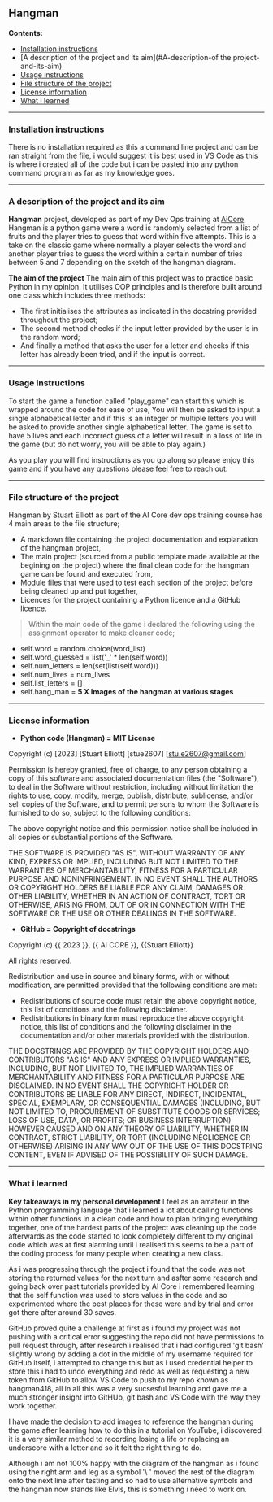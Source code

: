 **Hangman**
--------------------------------------------------------------------

**Contents:**

- [Installation instructions](#Installation-instructions)
- [A description of the project and its aim](#A-description-of the project-and-its-aim)
- [Usage instructions](#Usage-instructions)
- [File structure of the project](#File-structure-of-the-project)
- [License information](#License-information)
- [What i learned](#What-i-learned)
--------------------------------------------------------------------

### Installation instructions

There is no installation required as this a command line project and can be ran straight from the file, i would suggest it is best used in VS Code as this is where i created all of the code but i can be pasted into any python command program as far as my knowledge goes.

-------------------------------------------------------------------------------------------------------------------

### A description of the project and its aim

 **Hangman** project, developed as part of my Dev Ops training at [AiCore](#https://www.theaicore.com/). Hangman is a python game were a word is randomly selected from a list of fruits and the player tries to guess that word within five attempts. This is a take on the classic game where normally a player selects the word and another player tries to guess the word within a certain number of tries between 5 and 7 depending on the sketch of the hangman diagram.

 **The aim of the project** The main aim of this project was to practice basic Python in my opinion. It utilises OOP principles and is therefore built around one class which includes three methods: 
- The first initialises the attributes as indicated in the docstring provided throughout the project;
- The second method checks if the input letter provided by the user is in the random word;
- And finally a method that asks the user for a letter and checks if this letter has already been tried, and if the input is correct.

-------------------------------------------------------------------------------------------------------------------

### Usage instructions

To start the game a function called "play_game" can start this which is wrapped around the code for ease of use, You will then be asked to input a single alphabetical letter and if this is an integer or multiple letters you will be asked to provide another single alphabetical letter. The game is set to have 5 lives and each incorrect guess of a letter will result in a loss of life in the game (but do not worry, you will be able to play again.)

As you play you will find instructions as you go along so please enjoy this game and if you have any questions please feel free to reach out.

-------------------------------------------------------------------------------------------------------------------

### File structure of the project

Hangman by Stuart Elliott as part of the AI Core dev ops training course has 4 main areas to the file structure;
- A markdown file containing the project documentation and explanation of the hangman project,
- The main project (sourced from a public template made available at the begining on the project) where the   final clean code for the hangman game can be found and executed from,
- Module files that were used to test each section of the project before being cleaned up and put together,
- Licences for the project containing a Python licence and a GitHub licence.

>Within the main code of the game i declared the following using the assignment operator to make cleaner code;
- self.word = random.choice(word_list)
- self.word_guessed = list('_' * len(self.word))
- self.num_letters = len(set(list(self.word)))
- self.num_lives = num_lives
- self.list_letters = []
- self.hang_man = **5 X Images of the hangman at various stages**
           
-------------------------------------------------------------------------------------------------------------------

### License information

- **Python code (Hangman) = MIT License**

Copyright (c) [2023] [Stuart Elliott] [stue2607] [stu.e2607@gmail.com]

Permission is hereby granted, free of charge, to any person obtaining a copy
of this software and associated documentation files (the "Software"), to deal
in the Software without restriction, including without limitation the rights
to use, copy, modify, merge, publish, distribute, sublicense, and/or sell
copies of the Software, and to permit persons to whom the Software is
furnished to do so, subject to the following conditions:

The above copyright notice and this permission notice shall be included in all
copies or substantial portions of the Software.

THE SOFTWARE IS PROVIDED "AS IS", WITHOUT WARRANTY OF ANY KIND, EXPRESS OR
IMPLIED, INCLUDING BUT NOT LIMITED TO THE WARRANTIES OF MERCHANTABILITY,
FITNESS FOR A PARTICULAR PURPOSE AND NONINFRINGEMENT. IN NO EVENT SHALL THE
AUTHORS OR COPYRIGHT HOLDERS BE LIABLE FOR ANY CLAIM, DAMAGES OR OTHER
LIABILITY, WHETHER IN AN ACTION OF CONTRACT, TORT OR OTHERWISE, ARISING FROM,
OUT OF OR IN CONNECTION WITH THE SOFTWARE OR THE USE OR OTHER DEALINGS IN THE
SOFTWARE.

- **GitHub = Copyright of docstrings**

Copyright (c) {{ 2023 }}, {{ AI CORE }}, {{Stuart Elliott}}

All rights reserved.

Redistribution and use in source and binary forms, with or without modification,
are permitted provided that the following conditions are met:

- Redistributions of source code must retain the above copyright notice,
  this list of conditions and the following disclaimer.
- Redistributions in binary form must reproduce the above copyright notice,
  this list of conditions and the following disclaimer in the documentation
  and/or other materials provided with the distribution.

THE DOCSTRINGS ARE PROVIDED BY THE COPYRIGHT HOLDERS AND CONTRIBUTORS
"AS IS" AND ANY EXPRESS OR IMPLIED WARRANTIES, INCLUDING, BUT NOT
LIMITED TO, THE IMPLIED WARRANTIES OF MERCHANTABILITY AND FITNESS FOR
A PARTICULAR PURPOSE ARE DISCLAIMED. IN NO EVENT SHALL THE COPYRIGHT HOLDER
OR CONTRIBUTORS BE LIABLE FOR ANY DIRECT, INDIRECT, INCIDENTAL, SPECIAL,
EXEMPLARY, OR CONSEQUENTIAL DAMAGES (INCLUDING, BUT NOT LIMITED TO,
PROCUREMENT OF SUBSTITUTE GOODS OR SERVICES; LOSS OF USE, DATA, OR
PROFITS; OR BUSINESS INTERRUPTION) HOWEVER CAUSED AND ON ANY THEORY OF
LIABILITY, WHETHER IN CONTRACT, STRICT LIABILITY, OR TORT (INCLUDING
NEGLIGENCE OR OTHERWISE) ARISING IN ANY WAY OUT OF THE USE OF THIS
DOCSTRING CONTENT, EVEN IF ADVISED OF THE POSSIBILITY OF SUCH DAMAGE.

-------------------------------------------------------------------------------------------------------------------

### What i learned

**Key takeaways in my personal development** I feel as an amateur in the Python programming language that i learned a lot about calling functions within other functions in a clean code and how to plan bringing everything together, one of the hardest parts of the project was cleaning up the code afterwards as the code started to look completely different to my original code which was at first alarming until i realised this seems to be a part of the coding process for many people when creating a new class. 

As i was progressing through the project i found that the code was not storing the returned values for the next turn and asfter some research and going back over past tutorials provided by AI Core i remembered learning that the self function was used to store values in the code and so experimented where the best places for these were and by trial and error got there after around 30 saves. 

GitHub proved quite a challenge at first as i found my project was not pushing with a critical error suggesting the repo did not have permissions to pull request through, after research i realised that i had configured 'git bash' slightly wrong by adding a dot in the middle of my username required for GitHub itself, i attempted to change this but as i used credential helper to store this i had to undo everything and redo as well as requesting a new token from GitHub to allow VS Code to push to my repo known as hangman418, all in all this was a very sucsesful learning and gave me a much stronger insight into GitHUb, git bash and VS Code with the way they work together.

I have made the decision to add images to reference the hangman during the game after learning how to do this in a tutorial on YouTube, i discovered it is a very similar method to recording losing a life or replacing an underscore with a letter and so it felt the right thing to do.

Although i am not 100% happy with the diagram of the hangman as i found using the right arm and leg as a symbol '\ ' moved the rest of the diagram onto the next line after testing and so had to use alternative symbols and the hangman now stands like Elvis, this is something i need to work on.
